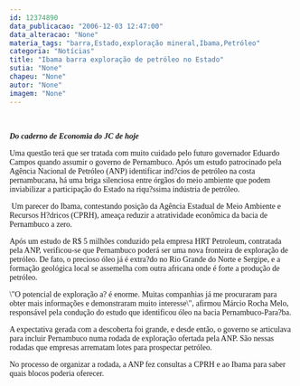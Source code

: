 ```yaml
---
id: 12374890
data_publicacao: "2006-12-03 12:47:00"
data_alteracao: "None"
materia_tags: "barra,Estado,exploração mineral,Ibama,Petróleo"
categoria: "Notícias"
title: "Ibama barra exploração de petróleo no Estado"
sutia: "None"
chapeu: "None"
autor: "None"
imagem: "None"
---
```

<p><I></p>
<p><P>&nbsp;</P></p>
<p><P><FONT face=Verdana><STRONG>Do caderno de Economia do JC de hoje</STRONG> </FONT></P></I></p>
<p><P><FONT face=Verdana>Uma questão terá que ser tratada com muito cuidado pelo futuro governador Eduardo Campos quando assumir o governo de Pernambuco. Após um estudo patrocinado pela Agência Nacional de Petróleo (ANP) identificar ind?cios de petróleo na costa pernambucana, há uma briga silenciosa entre órgãos do meio ambiente que podem inviabilizar a participação do Estado na riqu?ssima indústria de petróleo.</FONT></P></p>
<p><P><FONT face=Verdana>&nbsp;Um parecer do Ibama, contestando posição da Agência Estadual de Meio Ambiente e Recursos H?dricos (CPRH), ameaça reduzir a atratividade econômica da bacia de Pernambuco a zero. </FONT></P></p>
<p><P><FONT face=Verdana>Após um estudo de R$ 5 milhões conduzido pela empresa HRT Petroleum, contratada pela ANP, verificou-se que Pernambuco poderá ser uma nova fronteira de exploração de petróleo. De fato, o precioso óleo já é extra?do no Rio Grande do Norte e Sergipe, e a formação geológica local se assemelha com outra africana onde é forte a produção de petróleo. </FONT></P></p>
<p><P><FONT face=Verdana>\"O potencial de exploração a? é enorme. Muitas companhias já me procuraram para obter mais informações e demonstraram muito interesse\", afirmou Márcio Rocha Melo, responsável pela condução do estudo que identificou óleo na bacia Pernambuco-Para?ba. </FONT></P></p>
<p><P><FONT face=Verdana>A expectativa gerada com a descoberta foi grande, e desde então, o governo se articulava para incluir Pernambuco numa rodada de exploração ofertada pela ANP. São nessas rodadas que empresas arrematam lotes para prospectar petróleo. </FONT></P></p>
<p><P><FONT face=Verdana>No processo de organizar a rodada, a ANP fez consultas a CPRH e ao Ibama para saber quais blocos poderia oferecer. </FONT></P></p>
<p><P><FONT face=Verdana></FONT>&nbsp;</P> </p>

